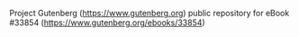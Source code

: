 Project Gutenberg (https://www.gutenberg.org) public repository for eBook #33854 (https://www.gutenberg.org/ebooks/33854)
